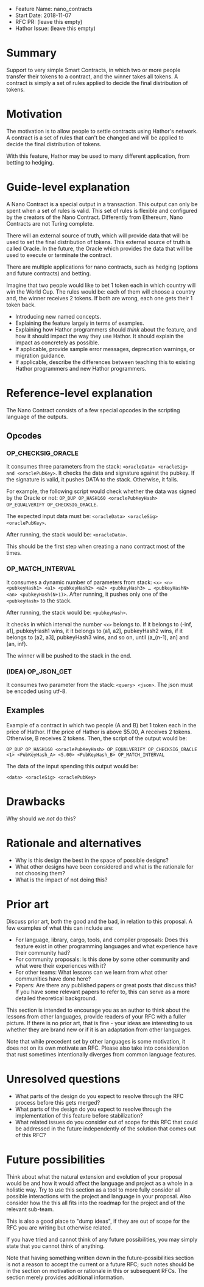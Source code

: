 - Feature Name: nano_contracts
- Start Date: 2018-11-07
- RFC PR: (leave this empty)
- Hathor Issue: (leave this empty)

# Summary
[summary]: #summary

Support to very simple Smart Contracts, in which two or more people transfer their tokens to a contract, and the winner takes all tokens. A contract is simply a set of rules applied to decide the final distribution of tokens.

# Motivation
[motivation]: #motivation

The motivation is to allow people to settle contracts using Hathor's network. A contract is a set of rules that can't be changed and will be applied to decide the final distribution of tokens.

With this feature, Hathor may be used to many different application, from betting to hedging.

# Guide-level explanation
[guide-level-explanation]: #guide-level-explanation

A Nano Contract is a special output in a transaction. This output can only be spent when a set of rules is valid. This set of rules is flexible and configured by the creators of the Nano Contract. Differently from Ethereum, Nano Contracts are not Turing complete.

There will an external source of truth, which will provide data that will be used to set the final distribution of tokens. This external source of truth is called Oracle. In the future, the Oracle which provides the data that will be used to execute or terminate the contract.

There are multiple applications for nano contracts, such as hedging (options and future contracts) and betting.

Imagine that two people would like to bet 1 token each in which country will win the World Cup. The rules would be: each of them will choose a country and, the winner receives 2 tokens. If both are wrong, each one gets their 1 token back.

- Introducing new named concepts.
- Explaining the feature largely in terms of examples.
- Explaining how Hathor programmers should *think* about the feature, and how it should impact the way they use Hathor. It should explain the impact as concretely as possible.
- If applicable, provide sample error messages, deprecation warnings, or migration guidance.
- If applicable, describe the differences between teaching this to existing Hathor programmers and new Hathor programmers.

# Reference-level explanation
[reference-level-explanation]: #reference-level-explanation

The Nano Contract consists of a few special opcodes in the scripting language of the outputs.

## Opcodes

### OP_CHECKSIG_ORACLE

It consumes three parameters from the stack: `<oracleData> <oracleSig> and <oraclePubKey>`. It checks the data and signature against the pubkey. If the signature is valid, it pushes DATA to the stack. Otherwise, it fails.

For example, the following script would check whether the data was signed by the Oracle or not: `OP_DUP OP_HASH160 <oraclePubKeyHash> OP_EQUALVERIFY OP_CHECKSIG_ORACLE`.

The expected input data must be: `<oracleData> <oracleSig> <oraclePubKey>`.

After running, the stack would be: `<oracleData>`.

This should be the first step when creating a nano contract most of the times.


### OP_MATCH_INTERVAL

It consumes a dynamic number of parameters from stack: `<x> <n> <pubkeyHash1> <a1> <pubkeyHash2> <a2> <pubkeyHash3> … <pubkeyHashN> <an> <pubkeyHash(N+1)>`. After running, it pushes only one of the `<pubkeyHash>` to the stack.

After running, the stack would be: `<pubkeyHash>`.

It checks in which interval the number `<x>` belongs to. If it belongs to (-inf, a1], pubkeyHash1 wins, it it belongs to (a1, a2], pubkeyHash2 wins, if it belongs to (a2, a3], pubkeyHash3 wins, and so on, until (a_(n-1), an] and (an, inf).

The winner will be pushed to the stack in the end.


### (IDEA) OP_JSON_GET
It consumes two parameter from the stack: `<query> <json>`. The json must be encoded using utf-8.


## Examples

Example of a contract in which two people (A and B) bet 1 token each in the price of Hathor. If the price of Hathor is above $5.00, A receives 2 tokens. Otherwise, B receives 2 tokens. Then, the script of the output would be:

`OP_DUP OP_HASH160 <oraclePubKeyHash> OP_EQUALVERIFY OP_CHECKSIG_ORACLE <1> <PubKeyHash_A> <5.00> <PubKeyHash_B> OP_MATCH_INTERVAL`

The data of the input spending this output would be:

`<data> <oracleSig> <oraclePubKey>`


# Drawbacks
[drawbacks]: #drawbacks

Why should we *not* do this?

# Rationale and alternatives
[rationale-and-alternatives]: #rationale-and-alternatives

- Why is this design the best in the space of possible designs?
- What other designs have been considered and what is the rationale for not choosing them?
- What is the impact of not doing this?

# Prior art
[prior-art]: #prior-art

Discuss prior art, both the good and the bad, in relation to this proposal.
A few examples of what this can include are:

- For language, library, cargo, tools, and compiler proposals: Does this feature exist in other programming languages and what experience have their community had?
- For community proposals: Is this done by some other community and what were their experiences with it?
- For other teams: What lessons can we learn from what other communities have done here?
- Papers: Are there any published papers or great posts that discuss this? If you have some relevant papers to refer to, this can serve as a more detailed theoretical background.

This section is intended to encourage you as an author to think about the lessons from other languages, provide readers of your RFC with a fuller picture.
If there is no prior art, that is fine - your ideas are interesting to us whether they are brand new or if it is an adaptation from other languages.

Note that while precedent set by other languages is some motivation, it does not on its own motivate an RFC.
Please also take into consideration that rust sometimes intentionally diverges from common language features.

# Unresolved questions
[unresolved-questions]: #unresolved-questions

- What parts of the design do you expect to resolve through the RFC process before this gets merged?
- What parts of the design do you expect to resolve through the implementation of this feature before stabilization?
- What related issues do you consider out of scope for this RFC that could be addressed in the future independently of the solution that comes out of this RFC?

# Future possibilities
[future-possibilities]: #future-possibilities

Think about what the natural extension and evolution of your proposal would
be and how it would affect the language and project as a whole in a holistic
way. Try to use this section as a tool to more fully consider all possible
interactions with the project and language in your proposal.
Also consider how the this all fits into the roadmap for the project
and of the relevant sub-team.

This is also a good place to "dump ideas", if they are out of scope for the
RFC you are writing but otherwise related.

If you have tried and cannot think of any future possibilities,
you may simply state that you cannot think of anything.

Note that having something written down in the future-possibilities section
is not a reason to accept the current or a future RFC; such notes should be
in the section on motivation or rationale in this or subsequent RFCs.
The section merely provides additional information.
